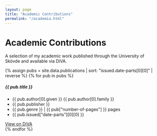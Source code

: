 ```yaml
---
layout: page
title: "Academic Contributions"
permalink: "/academia.html"
---
```



<div class="container my-5">
  <h1 class="mb-4"><i class="fas fa-graduation-cap"></i> Academic Contributions</h1>
  <p class="text-muted mb-5">A selection of my academic work published through the University of Skövde and available via DiVA.</p>

  <div class="row">
    {% assign pubs = site.data.publications | sort: "issued.date-parts[0][0]" | reverse %}
    {% for pub in pubs %}
    <div class="col-md-6 mb-4">
      <div class="card shadow-sm h-100">
        <div class="card-body">
          <h5 class="card-title">
            <i class="fas fa-book-open text-secondary"></i> {{ pub.title }}
          </h5>
          <ul class="list-unstyled text-muted small mb-3">
            <li><i class="fas fa-user"></i> {{ pub.author[0].given }} {{ pub.author[0].family }}</li>
            <li><i class="fas fa-university"></i> {{ pub.publisher }}</li>
            <li><i class="fas fa-file-alt"></i> {{ pub.genre }} | {{ pub["number-of-pages"] }} pages</li>
            <li><i class="far fa-calendar-alt"></i> {{ pub.issued["date-parts"][0][0] }}</li>
          </ul>
          <a href="{{ pub.URL }}" class="btn btn-sm btn-outline-primary" target="_blank">
            <i class="fas fa-external-link-alt"></i> View on DiVA
          </a>
        </div>
      </div>
    </div>
    {% endfor %}
  </div>
</div>
